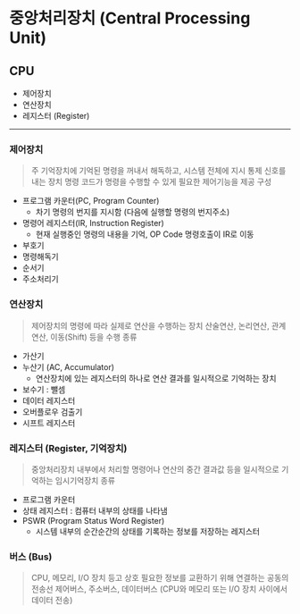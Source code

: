 # 중앙처리장치 (Central Processing Unit)

## CPU

- 제어장치
- 연산장치
- 레지스터 (Register)

---

### 제어장치
>
> 주 기억장치에 기억된 명령을 꺼내서 해독하고, 시스템 전체에 지시 통제 신호를 내는 장치
> 명령 코드가 명령을 수행할 수 있게 필요한 제어기능을 제공
> 구성

- 프로그램 카운터(PC, Program Counter)
  - 차기 명령의 번지를 지시함 (다음에 실행할 명령의 번지주소)
- 명령어 레지스터(IR, Instruction Register)
  - 현재 실행중인 명령의 내용을 기억, OP Code 명령호출이 IR로 이동
- 부호기
- 명령해독기
- 순서기
- 주소처리기

### 연산장치
>
> 제어장치의 명령에 따라 실제로 연산을 수행하는 장치
> 산술연산, 논리연산, 관계연산, 이동(Shift) 등을 수행
> 종류

- 가산기
- 누산기 (AC, Accumulator)
  - 연산장치에 있는 레지스터의 하나로 연산 결과를 일시적으로 기억하는 장치
- 보수기 : 뺄셈
- 데이터 레지스터
- 오버플로우 검출기
- 시프트 레지스터

### 레지스터 (Register, 기억장치)
>
> 중앙처리장치 내부에서 처리할 명령어나 연산의 중간 결과값 등을 일시적으로 기억하는 임시기억장치
> 종류

- 프로그램 카운터
- 상태 레지스터 :  컴퓨터 내부의 상태를 나타냄
- PSWR (Program Status Word Register)
  - 시스템 내부의 순간순간의 상태를 기록하는 정보를 저장하는 레지스터

### 버스 (Bus)
>
> CPU, 메모리, I/O 장치 등고 상호 필요한 정보를 교환하기 위해 연결하는 공동의 전송선
> 제어버스, 주소버스, 데이터버스 (CPU와 메모리 또는 I/O 장치 사이에서 데이터 전송)
